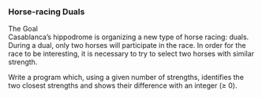 ### Horse-racing Duals

The Goal  
Casablanca’s hippodrome is organizing a new type of horse racing: duals. During a dual, only two horses will participate in the race. In order for the race to be interesting, it is necessary to try to select two horses with similar strength.  

Write a program which, using a given number of strengths, identifies the two closest strengths and shows their difference with an integer (≥ 0).
